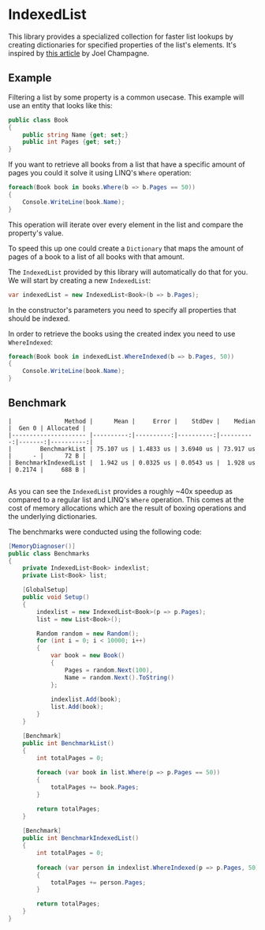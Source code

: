 # IndexedList

This library provides a specialized collection for faster list lookups by creating dictionaries for specified properties of the list's elements. It's inspired by [this article](https://www.c-sharpcorner.com/article/indexing-in-memory-collections-for-blazing-fast-access/) by Joel Champagne.

## Example

Filtering a list by some property is a common usecase. This example will use an entity that looks like this:

```csharp
public class Book
{
    public string Name {get; set;}
    public int Pages {get; set;}
}
```

If you want to retrieve all books from a list that have a specific amount of pages you could it solve it using LINQ's `Where` operation:


```csharp
foreach(Book book in books.Where(b => b.Pages == 50)) 
{
    Console.WriteLine(book.Name);    
}
```

This operation will iterate over every element in the list and compare the property's value.

To speed this up one could create a `Dictionary` that maps the amount of pages of a book to a list of all books with that amount.

The `IndexedList` provided by this library will automatically do that for you. We will start by creating a new `IndexedList`:

```csharp
var indexedList = new IndexedList<Book>(b => b.Pages);
```

In the constructor's parameters you need to specify all properties that should be indexed.

In order to retrieve the books using the created index you need to use `WhereIndexed`:

```csharp
foreach(Book book in indexedList.WhereIndexed(b => b.Pages, 50)) 
{
    Console.WriteLine(book.Name);    
}
```

## Benchmark

```
|               Method |      Mean |     Error |    StdDev |    Median |  Gen 0 | Allocated |
|--------------------- |----------:|----------:|----------:|----------:|-------:|----------:|
|        BenchmarkList | 75.107 us | 1.4833 us | 3.6940 us | 73.917 us |      - |      72 B |
| BenchmarkIndexedList |  1.942 us | 0.0325 us | 0.0543 us |  1.928 us | 0.2174 |     688 B |


```

As you can see the `IndexedList` provides a roughly ~40x speedup as compared to a regular list and LINQ's `Where` operation. This comes at the cost of memory allocations which are the result of boxing operations and the underlying dictionaries.

The benchmarks were conducted using the following code:

```csharp
[MemoryDiagnoser()]
public class Benchmarks
{
    private IndexedList<Book> indexlist;
    private List<Book> list;

    [GlobalSetup]
    public void Setup()
    {
        indexlist = new IndexedList<Book>(p => p.Pages);
        list = new List<Book>();

        Random random = new Random();
        for (int i = 0; i < 10000; i++)
        {
            var book = new Book()
            {
                Pages = random.Next(100),
                Name = random.Next().ToString()
            };
            
            indexlist.Add(book);
            list.Add(book);
        }
    }

    [Benchmark]
    public int BenchmarkList()
    {
        int totalPages = 0;
        
        foreach (var book in list.Where(p => p.Pages == 50))
        {
            totalPages += book.Pages;
        }

        return totalPages;
    }
    
    [Benchmark]
    public int BenchmarkIndexedList()
    {
        int totalPages = 0;
        
        foreach (var person in indexlist.WhereIndexed(p => p.Pages, 50))
        {
            totalPages += person.Pages;
        }

        return totalPages;
    }
}
```